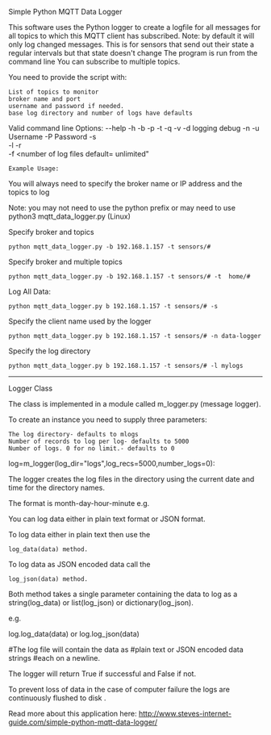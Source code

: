 Simple Python MQTT Data Logger

This software uses the Python logger to create a logfile
for all messages for all topics to which this MQTT client
has subscribed.
Note: by default it will only log changed messages. This is for sensors 
that send out their state a regular intervals but that state doesn't change
The program is run from the command line
You can subscribe to multiple topics.




You need to provide the script with:

    List of topics to monitor
    broker name and port
    username and password if needed.
    base log directory and number of logs have defaults
Valid command line Options:
--help <help>
-h <broker> 
-b <broker> 
-p <port>
-t <topic> 
-q <QOS>
-v <verbose>
-d logging debug 
-n <Client ID or Name>
-u Username 
-P Password
-s <store all data>\
-l <log directory default= mlogs> 
-r <number of records default=100>\
-f <number of log files default= unlimited"

	Example Usage:

You will always need to specify the broker name or IP address 
and the topics to log

Note: you may not need to use the python prefix or may 
need to use python3 mqtt_data_logger.py (Linux)

Specify broker and topics 

    python mqtt_data_logger.py -b 192.168.1.157 -t sensors/#

Specify broker and multiple topics

    python mqtt_data_logger.py -b 192.168.1.157 -t sensors/# -t  home/#
	

Log All Data:

    python mqtt_data_logger.py b 192.168.1.157 -t sensors/# -s 

Specify the client name used by the logger

    python mqtt_data_logger.py b 192.168.1.157 -t sensors/# -n data-logger

Specify the log directory

    python mqtt_data_logger.py b 192.168.1.157 -t sensors/# -l mylogs
 
---------
Logger Class

The class is implemented in a module called m_logger.py (message logger).

To create an instance you need to supply three parameters:

    The log directory- defaults to mlogs
    Number of records to log per log- defaults to 5000
    Number of logs. 0 for no limit.- defaults to 0

log=m_logger(log_dir="logs",log_recs=5000,number_logs=0):

The logger creates the log files in the directory using the current date and time for the directory names.

The format is month-day-hour-minute e.g.


You can log data either in plain text format or JSON format.

To log data either in plain text then use the

    log_data(data) method.

To log data as JSON encoded data call the

    log_json(data) method.

Both method takes a single parameter containing the data to log as a 
string(log_data) or list(log_json) or dictionary(log_json).

e.g.

log.log_data(data) 
or
log.log_json(data)

#The log file will contain the data as 
#plain text or  JSON encoded data strings
#each on a newline.

The logger will return True if successful and False if not.

To prevent loss of data in the case of computer failure the logs are continuously flushed to disk .
 
 Read more about this application here:
http://www.steves-internet-guide.com/simple-python-mqtt-data-logger/

